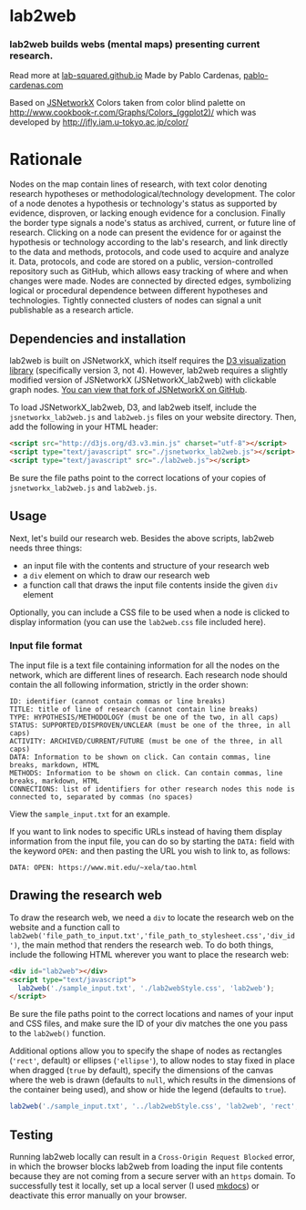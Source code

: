 # lab2web
### lab2web builds webs (mental maps) presenting current research.
Read more at [lab-squared.github.io](lab-squared.github.io)
Made by Pablo Cardenas, [pablo-cardenas.com](pablo-cardenas.com)

Based on [JSNetworkX](http://jsnetworkx.org)
Colors taken from color blind palette on
http://www.cookbook-r.com/Graphs/Colors_(ggplot2)/
which was developed by http://jfly.iam.u-tokyo.ac.jp/color/

# Rationale
Nodes on the map contain lines of research, with text color denoting research hypotheses or methodological/technology development. The color of a node denotes a hypothesis or technology's status as supported by evidence, disproven, or lacking enough evidence for a conclusion. Finally the border type signals a node's status as archived, current, or future line of research. Clicking on a node can present the evidence for or against the hypothesis or technology according to the lab's research, and link directly to the data and methods, protocols, and code used to acquire and analyze it. Data, protocols, and code are stored on a public, version-controlled repository such as GitHub, which allows easy tracking of where and when changes were made. Nodes are connected by directed edges, symbolizing logical or procedural dependence between different hypotheses and technologies. Tightly connected clusters of nodes can signal a unit publishable as a research article.

## Dependencies and installation
lab2web is built on JSNetworkX, which itself requires the [D3 visualization library](https://d3js.org/) (specifically version 3, not 4). However, lab2web requires a slightly modified version of JSNetworkX (JSNetworkX_lab2web) with clickable graph nodes. [You can view that fork of JSNetworkX on GitHub](https://github.com/lab-squared/JSNetworkX/tree/master).

To load JSNetworkX_lab2web, D3, and lab2web itself, include the `jsnetworkx_lab2web.js` and `lab2web.js` files on your website directory. Then, add the following in your HTML header:

```html
<script src="http://d3js.org/d3.v3.min.js" charset="utf-8"></script>
<script type="text/javascript" src="./jsnetworkx_lab2web.js"></script>
<script type="text/javascript" src="./lab2web.js"></script>
```
Be sure the file paths point to the correct locations of your copies of `jsnetworkx_lab2web.js` and `lab2web.js`.

## Usage
Next, let's build our research web. Besides the above scripts, lab2web needs three things:

- an input file with the contents and structure of your research web
- a `div` element on which to draw our research web
- a function call that draws the input file contents inside the given `div` element

Optionally, you can include a CSS file to be used when a node is clicked to display information (you can use the `lab2web.css` file included here).

### Input file format
The input file is a text file containing information for all the nodes on the network, which are different lines of research. Each research node should contain the all following information, strictly in the order shown:

```
ID: identifier (cannot contain commas or line breaks)
TITLE: title of line of research (cannot contain line breaks)
TYPE: HYPOTHESIS/METHODOLOGY (must be one of the two, in all caps)
STATUS: SUPPORTED/DISPROVEN/UNCLEAR (must be one of the three, in all caps)
ACTIVITY: ARCHIVED/CURRENT/FUTURE (must be one of the three, in all caps)
DATA: Information to be shown on click. Can contain commas, line breaks, markdown, HTML
METHODS: Information to be shown on click. Can contain commas, line breaks, markdown, HTML
CONNECTIONS: list of identifiers for other research nodes this node is connected to, separated by commas (no spaces)
```

View the `sample_input.txt` for an example.

If you want to link nodes to specific URLs instead of having them display information from the input file, you can do so by starting the `DATA:` field with the keyword `OPEN:` and then pasting the URL you wish to link to, as follows:
```
DATA: OPEN: https://www.mit.edu/~xela/tao.html
```

## Drawing the research web

To draw the research web, we need a `div` to locate the research web on the website and a function call to `lab2web('file_path_to_input.txt','file_path_to_stylesheet.css','div_id')`, the main method that renders the research web. To do both things, include the following HTML wherever you want to place the research web:

```html
<div id="lab2web"></div>
<script type="text/javascript">
  lab2web('./sample_input.txt', './lab2webStyle.css', 'lab2web');
</script>
```
Be sure the file paths point to the correct locations and names of your input and CSS files, and make sure the ID of your div matches the one you pass to the `lab2web()` function.

Additional options allow you to specify the shape of nodes as rectangles (`'rect'`, default) or ellipses (`'ellipse'`), to allow nodes to stay fixed in place when dragged (`true` by default), specify the dimensions of the canvas where the web is drawn (defaults to `null`, which results in the dimensions of the container being used), and show or hide the legend (defaults to `true`).

```javascript
lab2web('./sample_input.txt', '../lab2webStyle.css', 'lab2web', 'rect', false, null, 500, true);
```

## Testing
Running lab2web locally can result in a `Cross-Origin Request Blocked` error, in which the browser blocks lab2web from loading the input file contents because they are not coming from a secure server with an `https` domain. To successfully test it locally, set up a local server (I used [mkdocs](https://www.mkdocs.org/)) or deactivate this error manually on your browser.
